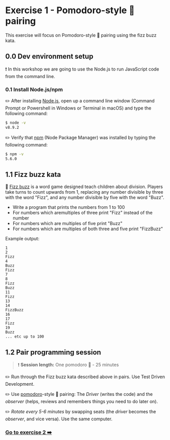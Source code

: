 # Exercise 1 - Pomodoro-style :tomato: pairing

This exercise will focus on Pomodoro-style :tomato: pairing using the fizz buzz kata.

## 0.0 Dev environment setup

:exclamation: In this workshop we are going to use the Node.js to run JavaScript code from the command line.

### 0.1 Install Node.js/npm

:pencil2: After installing [Node.js](https://nodejs.org), open up a command line window (Command Prompt or Powershell in Windows or Terminal in macOS) and type the following command:

```bash
$ node -v
v8.9.2
```

:pencil2: Verify that [npm](http://npmjs.com/) (Node Package Manager) was installed by typing the following command:

```bash
$ npm -v
5.6.0
```

## 1.1 Fizz buzz kata

:book: [Fizz buzz](https://en.wikipedia.org/wiki/Fizz_buzz) is a word game designed teach children about division. Players take turns to count upwards from 1, replacing any number divisible by three with the word "Fizz", and any number divisible by five with the word "Buzz".

- Write a program that prints the numbers from 1 to 100
- For numbers which aremultiples of three print "Fizz" instead of the number
- For numbers which are multiples of five print "Buzz"
- For numbers which are multiples of both three and five print "FizzBuzz"

Example output:

```shell
1
2
Fizz
4
Buzz
Fizz
7
8
Fizz
Buzz
11
Fizz
13
14
FizzBuzz
16
17
Fizz
19
Buzz
... etc up to 100
```

## 1.2 Pair programming session

> :exclamation: **Session length:**  One pomodoro :tomato: - 25 minutes

:pencil2: Run through the Fizz buzz kata described above in pairs. Use Test Driven Development.

:pencil2: Use [pomodoro](https://en.wikipedia.org/wiki/Pomodoro_Technique)-style :tomato: pairing: The _Driver_ (writes the code) and the _observer_ (helps, reviews and remembers things you need to do later on).

:pencil2: _Rotate every 5-6 minutes_ by swapping seats (the _driver_ becomes the _observer_, and vice versa). Use the same computer.

### [Go to exercise 2 :arrow_right:](../exercise-2/README.md)